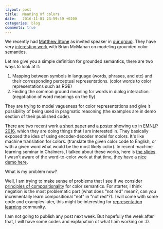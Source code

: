 ```yaml
---
layout: post
title:  Meaning of colors
date:   2016-11-01 23:59:59 +0200
categories: blog
comments: true
---
```


We recently had [Matthew Stone](http://clasp.gu.se/news-events/e/?eventId=7248779128) as invited speaker in [our group](http://clasp.gu.se/). They have very [interesting work](http://mcmahan.io/lux/) with Brian McMahan on modeling grounded color semantics.

Let me give you a simple definition for grounded semantics, there are two ways to look at it:

1. Mapping between symbols in language (words, phrases, and etc) and their corresponding perceptual representations. (color words to color representations such as RGB)
2. Finding the common ground meaning for words in dialog interaction. (negotiation of word meanings on the fly)

They are trying to model vagueness for color representations and give it possibility of being used in pragmatic reasoning (the examples are in demo section of their published code).

There are two recent work [a short paper](https://arxiv.org/abs/1606.03821) and [a poster](https://arxiv.org/abs/1609.08777) showing up in [EMNLP 2016](http://www.emnlp2016.net/program/program.html), which they are doing things that I am interested in. They basically exposed the idea of using encoder-decoder model for colors. It's like machine translation for colors. (translate the given color code to English, or with a given word what would be the most likely color). In recent machine learning seminar in Chalmers, I talked about these works, here is [the slides](https://docs.google.com/presentation/d/1esqSjNuwp3fmjjdOIZl8blUkB6-wdSNKqXzjd6YhZMQ). I wasn't aware of the word-to-color work at that time, they have a [nice demo here](http://colorlab.us/).

What is my problem now?

Well, I am trying to make sense of problems that I see if we consider [principles of compositionality](http://plato.stanford.edu/entries/compositionality/) for color semantics. For starter, I think negation is the most problematic part (what does "not red" mean?, can you incrementally learn compositional "not" in "not red"?). I will come with some code and examples later, this might be interesting for [representation learning](https://en.wikipedia.org/wiki/Feature_learning) community.

I am not going to publish any post next week. But hopefully the week after that, I will have some codes and explanation of what I am working on :D.
